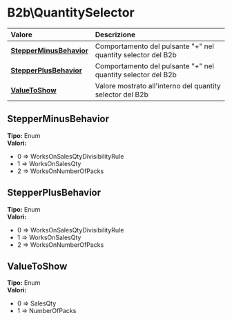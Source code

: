 # B2b\QuantitySelector

| Valore | Descrizione |
| :--- | :--- |
| [**StepperMinusBehavior**](b2bquantityselector.md#stepperminusbehavior) | Comportamento del pulsante "+" nel quantity selector del B2b |
| [**StepperPlusBehavior**](b2bquantityselector.md#stepperplusbehavior) | Comportamento del pulsante "+" nel quantity selector del B2b |
| [**ValueToShow**](b2bquantityselector.md#valuetoshow) | Valore mostrato all'interno del quantity selector del B2b |

## StepperMinusBehavior

**Tipo:** Enum  
**Valori:**

* 0 =&gt; WorksOnSalesQtyDivisibilityRule
* 1 =&gt; WorksOnSalesQty
* 2 =&gt; WorksOnNumberOfPacks

## StepperPlusBehavior

**Tipo:** Enum  
**Valori:**

* 0 =&gt; WorksOnSalesQtyDivisibilityRule
* 1 =&gt; WorksOnSalesQty
* 2 =&gt; WorksOnNumberOfPacks

## ValueToShow

**Tipo:** Enum  
**Valori:**

* 0 =&gt; SalesQty
* 1 =&gt; NumberOfPacks
